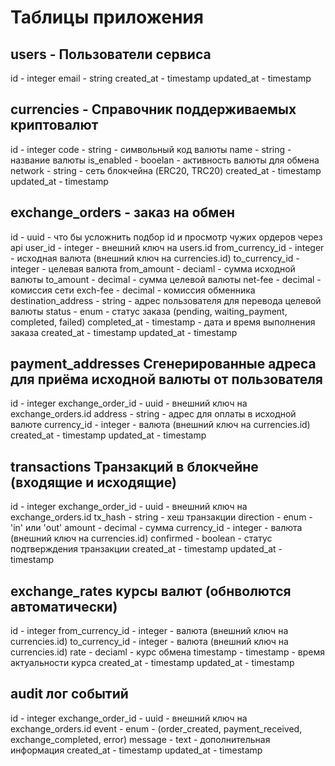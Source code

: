 # Таблицы приложения

## users - Пользователи сервиса

id - integer
email - string
created_at - timestamp
updated_at - timestamp

## currencies - Справочник поддерживаемых криптовалют

id - integer
code - string - символьный код валюты
name - string - название валюты
is_enabled - booelan - активность валюты для обмена
network - string - сеть блокчейна (ERC20, TRC20)
created_at - timestamp
updated_at - timestamp

## exchange_orders - заказ на обмен

id - uuid - что бы усложнить подбор id и просмотр чужих ордеров через api
user_id - integer - внешний ключ на users.id
from_currency_id - integer - исходная валюта (внешний ключ на currencies.id)
to_currency_id - integer - целевая валюта
from_amount - deciaml - сумма исходной валюты
to_amount - decimal - сумма целевой валюты
net-fee - decimal - комиссия сети
exch-fee - decimal - комиссия обменника
destination_address - string - адрес пользователя для перевода целевой валюты
status - enum - статус заказа (pending, waiting_payment, completed, failed)
completed_at - timestamp - дата и время выполнения заказа
created_at - timestamp
updated_at - timestamp

## payment_addresses Сгенерированные адреса для приёма исходной валюты от пользователя

id - integer
exchange_order_id - uuid - внешний ключ на exchange_orders.id
address - string - адрес для оплаты в исходной валюте
currency_id - integer - валюта (внешний ключ на currencies.id)
created_at - timestamp
updated_at - timestamp

## transactions Транзакций в блокчейне (входящие и исходящие)

id - integer
exchange_order_id - uuid - внешний ключ на exchange_orders.id
tx_hash  - string - хеш транзакции
direction - enum - 'in' или 'out'
amount - decimal - сумма
currency_id - integer - валюта (внешний ключ на currencies.id)
confirmed - boolean - статус подтверждения транзакции
created_at - timestamp
updated_at - timestamp

## exchange_rates курсы валют (обнволются автоматически)

id - integer
from_currency_id - integer - валюта (внешний ключ на currencies.id)
to_currency_id - integer - валюта (внешний ключ на currencies.id)
rate - deciaml - курс обмена
timestamp - timestamp - время актуальности курса
created_at - timestamp
updated_at - timestamp

## audit лог событий

id - integer
exchange_order_id - uuid - внешний ключ на exchange_orders.id
event - enum - (order_created, payment_received, exchange_completed, error)
message - text - дополнительная информация
created_at - timestamp
updated_at - timestamp
